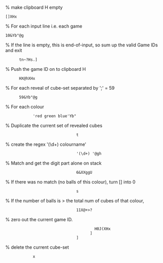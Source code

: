 % make clipboard H empty

    []XHx

% For each input line i.e. each game

    10&Yb"@g

% If the line is empty, this is end-of-input, so sum up the valid Game IDs and exit

          tn~?Hs.]

% Push the game ID on to clipboard H

          HX@hXHx

% For each reveal of cube-set separated by ';' = 59

          59&Yb"@g

% For each colour

                'red green blue'Yb"

% Duplicate the current set of revealed cubes

                                   t

% create the regex '(\d+) colourname'

                                   '(\d+) '@gh

% Match and get the digit part alone on stack

                                   6&XXggU

% If there was no match (no balls of this colour), turn [] into 0

                                   s

% If the number of balls is > the total num of cubes of that colour,

                                   11X@+>?

% zero out the current game ID.

                                           H0J(XHx
                                         ]
                                   ]

%  delete the current cube-set

                x
